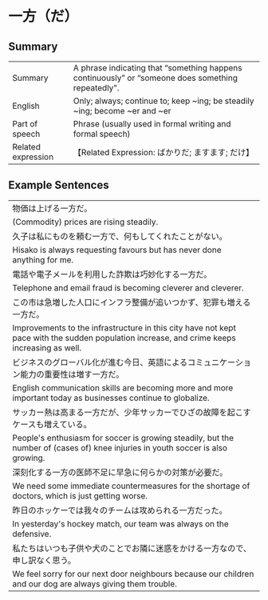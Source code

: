 # 一方（だ）

## Summary

<table><tr>   <td>Summary</td>   <td>A phrase indicating that “something happens continuously” or “someone does something repeatedly”.</td></tr><tr>   <td>English</td>   <td>Only; always; continue to; keep ~ing; be steadily ~ing; become ~er and ~er</td></tr><tr>   <td>Part of speech</td>   <td>Phrase (usually used in formal writing and formal speech)</td></tr><tr>   <td>Related expression</td>   <td>【Related Expression: ばかりだ; ますます; だけ】</td></tr></table>

## Example Sentences

<table><tr><td>物価は上げる一方だ。</td></tr><tr><td>(Commodity) prices are rising steadily.</td></tr><tr><td>久子は私にものを頼む一方で、何もしてくれたことがない。</td></tr><tr><td>Hisako is always requesting favours but has never done anything for me.</td></tr><tr><td>電話や電子メールを利用した詐欺は巧妙化する一方だ。</td></tr><tr><td>Telephone and email fraud is becoming cleverer and cleverer.</td></tr><tr><td>この市は急増した人口にインフラ整備が追いつかず、犯罪も増える一方だ。</td></tr><tr><td>Improvements to the infrastructure in this city have not kept pace with the sudden population increase, and crime keeps increasing as well.</td></tr><tr><td>ビジネスのグローバル化が進む今日、英語によるコミュニケーション能力の重要性は増す一方だ。</td></tr><tr><td>English communication skills are becoming more and more important today as businesses continue to globalize.</td></tr><tr><td>サッカー熱は高まる一方だが、少年サッカーでひざの故障を起こすケースも増えている。</td></tr><tr><td>People's enthusiasm for soccer is growing steadily, but the number of (cases of) knee injuries in youth soccer is also growing.</td></tr><tr><td>深刻化する一方の医師不足に早急に何らかの対策が必要だ。</td></tr><tr><td>We need some immediate countermeasures for the shortage of doctors, which is just getting worse.</td></tr><tr><td>昨日のホッケーでは我々のチームは攻められる一方だった。</td></tr><tr><td>In yesterday's hockey match, our team was always on the defensive.</td></tr><tr><td>私たちはいつも子供や犬のことでお隣に迷惑をかける一方なので、申し訳なく思う。</td></tr><tr><td>We feel sorry for our next door neighbours because our children and our dog are always giving them trouble.</td></tr></table>


